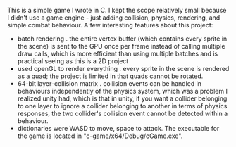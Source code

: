 This is a simple game I wrote in C. I kept the scope relatively small because I didn't use a game engine - just adding collision, physics, rendering, and simple combat behaviour.
A few interesting features about this project:
-  batch rendering
  .  the entire vertex buffer (which contains every sprite in the scene) is sent to the GPU once per frame instead of calling multiple draw calls, which is more efficient than using multiple batches and is practical seeing as this is a 2D project
-  used openGL to render everything
  .  every sprite in the scene is rendered as a quad; the project is limited in that quads cannot be rotated.
-  64-bit layer-collision matrix
  .  collision events can be handled in behaviours independently of the physics system, which was a problem I realized unity had, which is that in unity, if you want a collider belonging to one layer to ignore a collider belonging to another in terms of physics responses, the two collider's collision event cannot be detected within a behaviour.
-  dictionaries were 
WASD to move, space to attack. The executable for the game is located in "c-game/x64/Debug/cGame.exe".
